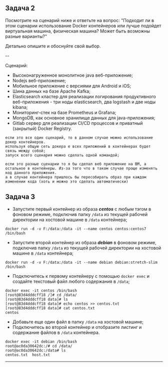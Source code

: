 ## Задача 2

Посмотрите на сценарий ниже и ответьте на вопрос:
"Подходит ли в этом сценарии использование Docker контейнеров или лучше подойдет виртуальная машина, физическая машина? Может быть возможны разные варианты?"

Детально опишите и обоснуйте свой выбор.

--

Сценарий:

- Высоконагруженное монолитное java веб-приложение;
- Nodejs веб-приложение;
- Мобильное приложение c версиями для Android и iOS;
- Шина данных на базе Apache Kafka;
- Elasticsearch кластер для реализации логирования продуктивного веб-приложения - три ноды elasticsearch, два logstash и две ноды kibana;
- Мониторинг-стек на базе Prometheus и Grafana;
- MongoDB, как основное хранилище данных для java-приложения;
- Gitlab сервер для реализации CI/CD процессов и приватный (закрытый) Docker Registry.

```
если это все один сценарий, то в данном случае можно использование докер контейнеров. 
используя общую сеть докера е всех приложений в контейнерах будет связь между собой; 
запуск всего сценария можно сделать одной командой;
 
если это разные сценарии то я бы сделал веб приложение на ВМ, а остальное в контейнеры. Из-за того что в таком случае проще изменять код данного приложения. 
а в случае контейнера пришлось бы пересобирать образ при каждом изменении кода (хоть и можно это сделать автоматически)
```

## Задача 3

- Запустите первый контейнер из образа ***centos*** c любым тэгом в фоновом режиме, подключив папку ```/data``` из текущей рабочей директории на хостовой машине в ```/data``` контейнера;

`docker run -d -v F:/data:/data -it --name centos centos:centos7 /bin/bash`
- Запустите второй контейнер из образа ***debian*** в фоновом режиме, подключив папку ```/data``` из текущей рабочей директории на хостовой машине в ```/data``` контейнера;

`docker run -d -v F:/data:/data -it --name debian debian:stretch-slim /bin/bash`
- Подключитесь к первому контейнеру с помощью ```docker exec``` и создайте текстовый файл любого содержания в ```/data```;

```
docker exec -it centos /bin/bash
[root@83d4dddcff18 /]# cd /data/
[root@83d4dddcff18 data]# ls
[root@83d4dddcff18 data]# echo centos >> centos.txt
[root@83d4dddcff18 data]# cat centos.txt
centos
```
- Добавьте еще один файл в папку ```/data``` на хостовой машине;
- Подключитесь во второй контейнер и отобразите листинг и содержание файлов в ```/data``` контейнера.
```
docker exec -it debian /bin/bash
root@ac0da30642dc:/# cd /data/
root@ac0da30642dc:/data# ls
centos.txt  host.txt
```
---